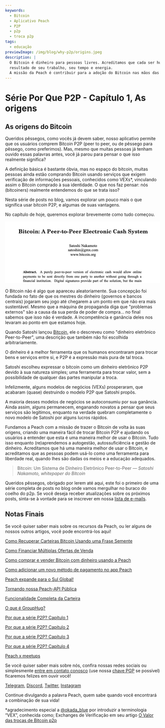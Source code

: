 ```yaml
---
keywords:
  - Bitcoin
  - Aplicativo Peach
  - P2P
  - p2p
  - troca p2p
tags:
  - educação
previewImage: /img/blog/why-p2p/origins.jpeg
description: |
  O Bitcoin é dinheiro para pessoas livres. Acreditamos que cada ser humano tem o direito de escolher com que dinheiro armazena sua riqueza, o
  resultado de seu trabalho, seu tempo e energia.
  A missão da Peach é contribuir para a adoção do Bitcoin nas mãos das pessoas.
---
```


# Série Por Que P2P - Capítulo 1, As origens

## As origens do Bitcoin

Queridos pêssegos, como vocês já devem saber, nosso aplicativo permite que os usuários comprem Bitcoin P2P (peer to peer, ou de pêssego para pêssego, como preferimos). Mas, mesmo que muitas pessoas já tenham ouvido essas palavras antes, você já parou para pensar o que isso realmente significa?

A definição básica é bastante óbvia, mas no espaço do bitcoin, muitas pessoas ainda estão comprando Bitcoin usando serviços que exigem verificação de informações pessoais, conhecidos como VEXs\*, vinculando assim o Bitcoin comprado à sua identidade. O que nos faz pensar: nós (bitcoiners) realmente entendemos do que se trata isso?

Nesta série de posts no blog, vamos explorar um pouco mais o que significa usar bitcoin P2P, e algumas de suas vantagens.

No capítulo de hoje, queremos explorar brevemente como tudo começou.

![whitepaper do bitcoin](/img/blog/why-p2p/whitepaper-intro.png)

O Bitcoin não é algo que apareceu aleatoriamente. Sua concepção foi fundada no fato de que os mestres do dinheiro (governos e bancos centrais) jogaram seu jogo até chegarem a um ponto em que não era mais sustentável.
Mesmo que a máquina de propaganda diga que "problemas externos" são a causa da sua perda de poder de compra... no final sabemos que isso não é verdade. A incompetência e ganância deles nos levaram ao ponto em que estamos hoje.

Quando Satoshi lançou [Bitcoin](https://peachbitcoin.com/bitcoin.pdf), ele o descreveu como "dinheiro eletrônico Peer-to-Peer", uma descrição que também não foi escolhida arbitrariamente.

O dinheiro é a melhor ferramenta que os humanos encontraram para trocar bens e serviços entre si, e P2P é a expressão mais pura de tal troca.

Satoshi escolheu expressar o bitcoin como um dinheiro eletrônico P2P devido à sua natureza simples; uma ferramenta para trocar valor, sem a possibilidade de qualquer das partes manipular a troca.

Infelizmente, alguns modelos de negócios (VEXs) prosperaram, que acabaram (quase) destruindo o modelo P2P que Satoshi propôs.

A maioria desses modelos de negócios se autoconsumiu por sua ganância. Ainda assim, alguns permanecem, enganando novatos a pensar que seus serviços são legítimos, enquanto na verdade quebram completamente o novo modelo de Satoshi por alguns lucros rápidos.

Fundamos a Peach com a missão de trazer o Bitcoin de volta às suas origens, criando uma maneira fácil de trocar Bitcoin P2P e ajudando os usuários a entender que esta é uma maneira melhor de usar o Bitcoin. Tudo isso enquanto (re)aprendemos a autogestão, autossuficiência e gestão de dinheiro.
Acreditamos que há uma maneira melhor de usar o Bitcoin, e acreditamos que as pessoas podem usá-lo como uma ferramenta para liberdade real, quando lhes são dadas os meios e a educação adequados.

> Bitcoin: Um Sistema de Dinheiro Eletrônico Peer-to-Peer
> <cite>— Satoshi Nakamoto, whitepaper do Bitcoin</cite>

Queridos pêssegos, obrigado por lerem até aqui, este foi o primeiro de uma série completa de posts no blog onde vamos mergulhar no buraco do coelho do p2p. Se você deseja receber atualizações sobre os próximos posts, sinta-se à vontade para se inscrever em nossa [lista de e-mails](https://peachbitcoin.com).

## Notas Finais

Se você quiser saber mais sobre os recursos da Peach, ou ler alguns de nossos outros artigos, você pode encontrá-los aqui!

[Como Recuperar Carteiras Bitcoin Usando uma Frase Semente](https://peachbitcoin.com/pt/blog/how-to-restore-peach-wallet/)

[Como Financiar Múltiplas Ofertas de Venda](https://peachbitcoin.com/pt/blog/funding-multiple-sell-offers/)

[Como comprar e vender Bitcoin com dinheiro usando a Peach](https://peachbitcoin.com/pt/blog/how-to-buy-and-sell-bitcoin-with-cash-using-peach/)

[Como adicionar um novo método de pagamento no app Peach](https://peachbitcoin.com/pt/blog/how-to-add-a-payment-method/)

[Peach expande para o Sul Global!](https://peachbitcoin.com/pt/blog/peach-expands-to-the-global-south/)

[Tornando nossa Peach-API Pública](https://peachbitcoin.com/pt/blog/making-our-peach-api-public/)

[Funcionalidade Completa da Carteira](https://peachbitcoin.com/pt/blog/full-wallet-functionality/)

[O que é GroupHug?](https://peachbitcoin.com/pt/blog/group-hug/)

[Por que a série P2P? Capítulo 1](https://peachbitcoin.com/pt/blog/why-p2p-chapter-1/)

[Por que a série P2P? Capítulo 2](https://peachbitcoin.com/pt/blog/why-p2p-chapter-2/)

[Por que a série P2P? Capítulo 3](https://peachbitcoin.com/pt/blog/why-p2p-chapter-3-circular-economies/)

[Por que a série P2P? Capítulo 4](https://peachbitcoin.com/pt/blog/why-p2p-chapter-4-chains-of-trust/)

[Peach x meetups](https://peachbitcoin.com/pt/blog/peach-for-meetups/)

Se você quiser saber mais sobre nós, confira nossas redes sociais ou simplesmente [entre em contato conosco](mailto:hello@peachbitcoin.com) (use nossa [chave PGP](https://keys.openpgp.org/vks/v1/by-fingerprint/48339A19645E2E53488E0E5479E1B270FACD1BD2) se possível) ficaremos felizes em ouvir você!

[Telegram](https://t.me/peachtopeach), [Discord](https://discord.gg/ypeHz3SW54), [Twitter](https://twitter.com/peachbitcoin), [Instagram](https://instagram.com/peachbitcoin)

Continue divulgando a palavra Peach, quem sabe quando você encontrará a combinação de sua vida!

\*agradecimento especial a [@okada_blue](https://twitter.com/okada_blue) por introduzir a terminologia “VEX”, conhecida como; Exchanges de Verificação em seu artigo [O Valor das trocas de Bitcoin p2p](https://bitcoinmagazine.com/culture/the-value-of-p2p-bitcoin-exchanges)
